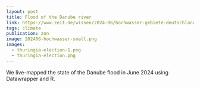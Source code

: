 ```yaml
---
layout: post
title: Flood of the Danube river
link: https://www.zeit.de/wissen/2024-06/hochwasser-gebiete-deutschland-unwetter-regen-karten
tags: climate
publication: zon
image: 202406-hochwasser-small.png
images:
  - thuringia-election-1.png
  - thuringia-election.png
---
```


We live-mapped the state of the Danube flood in June 2024 using Datawrapper and R.
